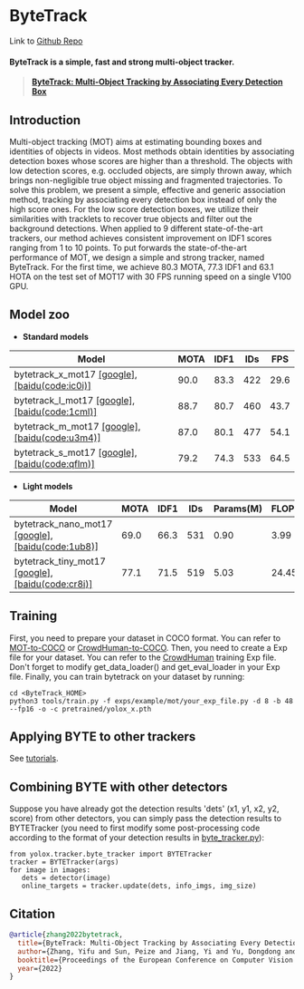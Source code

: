 # ByteTrack
Link to [Github Repo](https://github.com/ifzhang/ByteTrack)

#### ByteTrack is a simple, fast and strong multi-object tracker.

> [**ByteTrack: Multi-Object Tracking by Associating Every Detection Box**](https://github.com/ifzhang/ByteTrack)

## Introduction
Multi-object tracking (MOT) aims at estimating bounding boxes and identities of objects in videos. Most methods obtain identities by associating detection boxes whose scores are higher than a threshold. The objects with low detection scores, e.g. occluded objects, are simply thrown away, which brings non-negligible true object missing and fragmented trajectories. To solve this problem, we present a simple, effective and generic association method, tracking by associating every detection box instead of only the high score ones. For the low score detection boxes, we utilize their similarities with tracklets to recover true objects and filter out the background detections. When applied to 9 different state-of-the-art trackers, our method achieves consistent improvement on IDF1 scores ranging from 1 to 10 points. To put forwards the state-of-the-art performance of MOT, we design a simple and strong tracker, named ByteTrack. For the first time, we achieve 80.3 MOTA, 77.3 IDF1 and 63.1 HOTA on the test set of MOT17 with 30 FPS running speed on a single V100 GPU.

## Model zoo

* **Standard models**

| Model    |  MOTA | IDF1 | IDs | FPS |
|------------|-------|------|------|------|
|bytetrack_x_mot17 [[google]](https://drive.google.com/file/d/1P4mY0Yyd3PPTybgZkjMYhFri88nTmJX5/view?usp=sharing), [[baidu(code:ic0i)]](https://pan.baidu.com/s/1OJKrcQa_JP9zofC6ZtGBpw) | 90.0 | 83.3 | 422 | 29.6 |
|bytetrack_l_mot17 [[google]](https://drive.google.com/file/d/1XwfUuCBF4IgWBWK2H7oOhQgEj9Mrb3rz/view?usp=sharing), [[baidu(code:1cml)]](https://pan.baidu.com/s/1242adimKM6TYdeLU2qnuRA) | 88.7 | 80.7 | 460 | 43.7 |
|bytetrack_m_mot17 [[google]](https://drive.google.com/file/d/11Zb0NN_Uu7JwUd9e6Nk8o2_EUfxWqsun/view?usp=sharing), [[baidu(code:u3m4)]](https://pan.baidu.com/s/1fKemO1uZfvNSLzJfURO4TQ) | 87.0 | 80.1 | 477 | 54.1 |
|bytetrack_s_mot17 [[google]](https://drive.google.com/file/d/1uSmhXzyV1Zvb4TJJCzpsZOIcw7CCJLxj/view?usp=sharing), [[baidu(code:qflm)]](https://pan.baidu.com/s/1PiP1kQfgxAIrnGUbFP6Wfg) | 79.2 | 74.3 | 533 | 64.5 |

* **Light models**

| Model    |  MOTA | IDF1 | IDs | Params(M) | FLOPs(G) |
|------------|-------|------|------|------|-------|
|bytetrack_nano_mot17 [[google]](https://drive.google.com/file/d/1AoN2AxzVwOLM0gJ15bcwqZUpFjlDV1dX/view?usp=sharing), [[baidu(code:1ub8)]](https://pan.baidu.com/s/1dMxqBPP7lFNRZ3kFgDmWdw) | 69.0 | 66.3 | 531 | 0.90 | 3.99 |
|bytetrack_tiny_mot17 [[google]](https://drive.google.com/file/d/1LFAl14sql2Q5Y9aNFsX_OqsnIzUD_1ju/view?usp=sharing), [[baidu(code:cr8i)]](https://pan.baidu.com/s/1jgIqisPSDw98HJh8hqhM5w) | 77.1 | 71.5 | 519 | 5.03 | 24.45 |

## Training

First, you need to prepare your dataset in COCO format. You can refer to [MOT-to-COCO](https://github.com/ifzhang/ByteTrack/blob/main/tools/convert_mot17_to_coco.py) or [CrowdHuman-to-COCO](https://github.com/ifzhang/ByteTrack/blob/main/tools/convert_crowdhuman_to_coco.py). Then, you need to create a Exp file for your dataset. You can refer to the [CrowdHuman](https://github.com/ifzhang/ByteTrack/blob/main/exps/example/mot/yolox_x_ch.py) training Exp file. Don't forget to modify get_data_loader() and get_eval_loader in your Exp file. Finally, you can train bytetrack on your dataset by running:

```shell
cd <ByteTrack_HOME>
python3 tools/train.py -f exps/example/mot/your_exp_file.py -d 8 -b 48 --fp16 -o -c pretrained/yolox_x.pth
```

## Applying BYTE to other trackers

See [tutorials](https://github.com/ifzhang/ByteTrack/tree/main/tutorials).

## Combining BYTE with other detectors

Suppose you have already got the detection results 'dets' (x1, y1, x2, y2, score) from other detectors, you can simply pass the detection results to BYTETracker (you need to first modify some post-processing code according to the format of your detection results in [byte_tracker.py](https://github.com/ifzhang/ByteTrack/blob/main/yolox/tracker/byte_tracker.py)):

```
from yolox.tracker.byte_tracker import BYTETracker
tracker = BYTETracker(args)
for image in images:
   dets = detector(image)
   online_targets = tracker.update(dets, info_imgs, img_size)
```

## Citation

```BibTeX
@article{zhang2022bytetrack,
  title={ByteTrack: Multi-Object Tracking by Associating Every Detection Box},
  author={Zhang, Yifu and Sun, Peize and Jiang, Yi and Yu, Dongdong and Weng, Fucheng and Yuan, Zehuan and Luo, Ping and Liu, Wenyu and Wang, Xinggang},
  booktitle={Proceedings of the European Conference on Computer Vision (ECCV)},
  year={2022}
}
```
